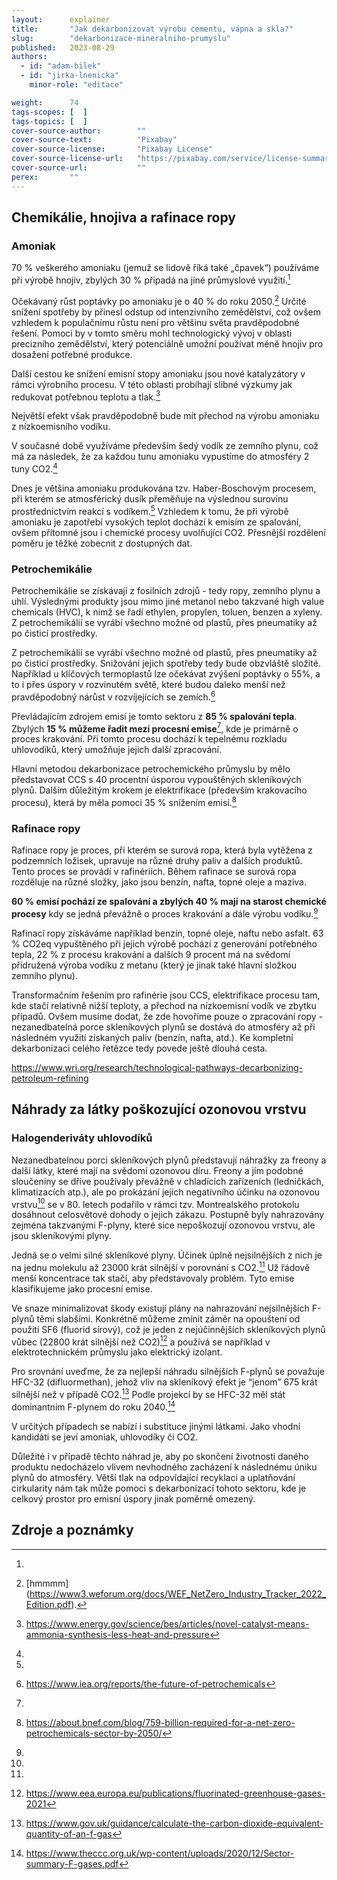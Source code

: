 ```yaml
---
layout:      explainer
title:       "Jak dekarbonizovat výrobu cementu, vápna a skla?"
slug:        "dekarbonizace-mineralniho-prumyslu"
published:   2023-08-29
authors:
  - id: "adam-bilek"
  - id: "jirka-lnenicka"
    minor-role: "editace"

weight:      74
tags-scopes: [  ]
tags-topics: [  ]
cover-source-author:        ""
cover-source-text:          "Pixabay"
cover-source-license:       "Pixabay License"
cover-source-license-url:   "https://pixabay.com/service/license-summary/"
cover-source-url:           ""
perex:       ""
---
```


## Chemikálie, hnojiva a rafinace ropy

### Amoniak

70 % veškerého amoniaku (jemuž se lidově říká také „čpavek“) používáme při výrobě hnojiv, zbylých 30 % připadá na jiné průmyslové využití.[^amoniak]

Očekávaný růst poptávky po amoniaku je o 40 % do roku 2050.[^poptavkamoniak] Určité snížení spotřeby by přinesl odstup od intenzivního zemědělství, což ovšem vzhledem k populačnímu růstu není pro většinu světa pravděpodobné řešení. Pomoci by v tomto směru mohl technologický vývoj v oblasti precizního zemědělství, který potenciálně umožní používat méně hnojiv pro dosažení potřebné produkce.

Další cestou ke snížení emisní stopy amoniaku jsou nové katalyzátory v rámci výrobního procesu. V této oblasti probíhají slibné výzkumy jak redukovat potřebnou teplotu a tlak.[^tlak]

Největší efekt však pravděpodobně bude mít přechod na výrobu amoniaku z nízkoemisního vodíku. 

V současné době využíváme především šedý vodík ze zemního plynu, což má za následek, že za každou tunu amoniaku vypustíme do atmosféry 2 tuny CO2.[^amoniakintenzita]

Dnes je většina amoniaku produkována tzv. Haber-Boschovým procesem, při kterém se atmosférický dusík přeměňuje na výslednou surovinu prostřednictvím reakcí s vodíkem.[^haberbosch] Vzhledem k tomu, že při výrobě amoniaku je zapotřebí vysokých teplot dochází k emisím ze spalování, ovšem přítomné jsou i chemické procesy uvolňující CO2. Přesnější rozdělení poměru je těžké zobecnit z dostupných dat.



### Petrochemikálie

Petrochemikálie se získávají z fosilních zdrojů - tedy ropy, zemního plynu a uhlí. Výslednými produkty jsou mimo jiné metanol nebo takzvané high value chemicals (HVC), k nimž se řadí ethylen, propylen, toluen, benzen a xyleny. Z petrochemikálií se vyrábí všechno možné od plastů, přes pneumatiky až po čisticí prostředky.

Z petrochemikálií se vyrábí všechno možné od plastů, přes pneumatiky až po čisticí prostředky. Snižování jejich spotřeby tedy bude obzvláště složité. Například u klíčových termoplastů lze očekávat zvýšení poptávky o 55%, a to i přes úspory v rozvinutém světě, které budou daleko menší než pravděpodobný nárůst v rozvíjejících se zemích.[^iea] 

Převládajícím zdrojem emisí je tomto sektoru z **85 % spalování tepla**. Zbylých **15 % můžeme řadit mezi procesní emise**[^emisepetrochemikalie], kde je primárně o proces krakování. Při tomto procesu dochází k tepelnému rozkladu uhlovodíků, který umožňuje jejich další zpracování.

Hlavní metodou dekarbonizace petrochemického průmyslu by mělo představovat CCS s 40 procentní úsporou vypouštěných skleníkových plynů. Dalším důležitým krokem je elektrifikace (především krakovacího procesu), která by měla pomoci 35 % snížením emisí.[^dekarbonizacepetro] 

### Rafinace ropy

Rafinace ropy je proces, při kterém se surová ropa, která byla vytěžena z podzemních ložisek, upravuje na různé druhy paliv a dalších produktů. Tento proces se provádí v rafinériích. Během rafinace se surová ropa rozděluje na různé složky, jako jsou benzín, nafta, topné oleje a maziva.

**60 % emisí pochází ze spalování a zbylých 40 % mají na starost chemické procesy** kdy se jedná převážně o proces krakování a dále výrobu vodíku.[^emiserafinace]

Rafinací ropy získáváme například benzín, topné oleje, naftu nebo asfalt. 63 % CO2eq vypuštěného při jejich výrobě pochází z generování potřebného tepla, 22 % z procesu krakování a dalších 9 procent má na svědomí přidružená výroba vodíku z metanu (který je jinak také hlavní složkou zemního plynu).

Transformačním řešením pro rafinérie jsou CCS, elektrifikace procesu tam, kde stačí relativně nižší teploty, a přechod na nízkoemisní vodík ve zbytku případů. Ovšem musíme dodat, že zde hovoříme pouze o zpracování ropy - nezanedbatelná porce skleníkových plynů se dostává do atmosféry až při následném využití získaných paliv (benzín, nafta, atd.). Ke kompletní dekarbonizaci celého řetězce tedy povede ještě dlouhá cesta.

https://www.wri.org/research/technological-pathways-decarbonizing-petroleum-refining


## Náhrady za látky poškozující ozonovou vrstvu

### Halogenderiváty uhlovodíků

Nezanedbatelnou porci skleníkových plynů představují náhražky za freony a další látky, které mají na svědomí ozonovou díru. Freony a jím podobné sloučeniny se dříve používaly převážně v chladících zařízeních (ledničkách, klimatizacích atp.), ale po prokázání jejich negativního účinku na ozonovou vrstvu[^ozon] se v 80. letech podařilo v rámci tzv. Montrealského protokolu dosáhnout celosvětové dohody o jejich zákazu. Postupně byly nahrazovány zejména takzvanými F-plyny, které sice nepoškozují ozonovou vrstvu, ale jsou skleníkovými plyny.

Jedná se o velmi silné skleníkové plyny. Účinek úplně nejsilnějších z nich je na jednu molekulu až 23000 krát silnější v porovnání s CO2.[^23000] Už řádově menší koncentrace tak stačí, aby představovaly problém. Tyto emise klasifikujeme jako procesní emise.

Ve snaze minimalizovat škody existují plány na nahrazování nejsilnějších F-plynů těmi slabšími. Konkrétně můžeme zmínit záměr na opouštení od použití SF6 (fluorid sírový), což je jeden z nejúčinnějších skleníkových plynů vůbec (22800 krát silnější než CO2)[^sf6] a používá se například v elektrotechnickém průmyslu jako elektrický izolant.

Pro srovnání uveďme, že za nejlepší náhradu silnějších F-plynů se považuje HFC-32 (difluormethan), jehož vliv na skleníkový efekt je “jenom” 675 krát silnější než v případě CO2.[^hfc32] Podle projekcí by se HFC-32 měl stát dominantním F-plynem do roku 2040.[^dominantplyn] 

V určitých případech se nabízí i substituce jinými látkami. Jako vhodní kandidáti se jeví amoniak, uhlovodíky či CO2. 

Důležité i v případě těchto náhrad je, aby po skončení životnosti daného produktu nedocházelo vlivem nevhodného zacházení k následnému úniku plynů do atmosféry. Větší tlak na odpovídající recyklaci a uplatňování cirkularity nám tak může pomoci s dekarbonizací tohoto sektoru, kde je celkový prostor pro emisní úspory jinak poměrně omezený.

## Zdroje a poznámky

[^amoniak]:
[^poptavkamoniak]: [hmmmm] (https://www3.weforum.org/docs/WEF_NetZero_Industry_Tracker_2022_Edition.pdf).
[^haberbosch]:
[^amoniakintenzita]:
[^emisepetrochemikalie]: 
[^emiserafinace]:
[^ozon]: 
[^23000]:
[^tlak]: https://www.energy.gov/science/bes/articles/novel-catalyst-means-ammonia-synthesis-less-heat-and-pressure
[^dekarbonizacepetro]: https://about.bnef.com/blog/759-billion-required-for-a-net-zero-petrochemicals-sector-by-2050/
[^iea]: https://www.iea.org/reports/the-future-of-petrochemicals
[^sf6]: https://www.eea.europa.eu/publications/fluorinated-greenhouse-gases-2021
[^hfc32]: https://www.gov.uk/guidance/calculate-the-carbon-dioxide-equivalent-quantity-of-an-f-gas
[^dominantplyn]: https://www.theccc.org.uk/wp-content/uploads/2020/12/Sector-summary-F-gases.pdf
